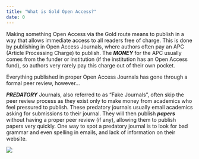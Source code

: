 ```yaml
---
title: "What is Gold Open Access?"
date: 0
---
```


Making something Open Access via the Gold route means to publish in a way that allows immediate access to all readers free of charge. This is done by publishing in Open Access Journals, where authors often pay an APC (Article Processing Charge) to publish. The ***MONEY*** for the APC usually comes from the funder or institution (if the institution has an Open Access fund), so authors very rarely pay this charge out of their own pocket. 

Everything published in proper Open Access Journals has gone through a formal peer review, however... 

***PREDATORY*** Journals, also referred to as “Fake Journals”, often skip the peer review process as they exist only to make money from academics who feel pressured to publish. These predatory journals usually email academics asking for submissions to their journal. They will then publish ***papers*** without having a proper peer review (if any), allowing them to publish papers very quickly. One way to spot a predatory journal is to look for bad grammar and even spelling in emails, and lack of information on their website.

[![](https://img.shields.io/website?label=Talk%20to%20the%20villain&style=for-the-badge&up_message=Go%21&url=https%3A%2F%2Fdanielroelfs.com)](/gold/look_around_the_room)